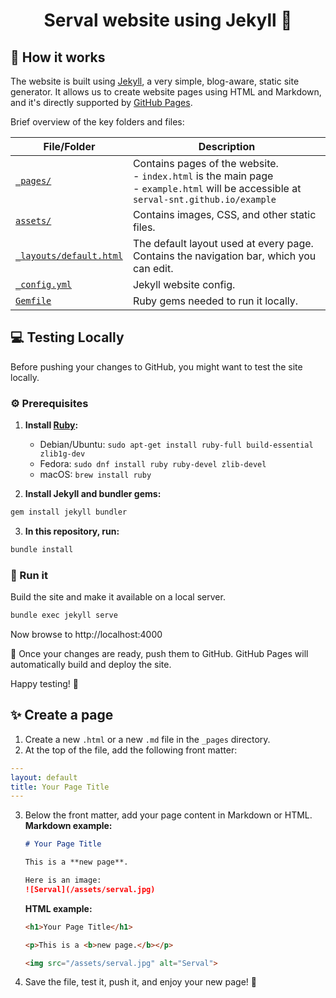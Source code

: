 <h1 align="center">Serval website using Jekyll 💊</h1>


## :monocle_face: How it works

The website is built using [Jekyll](https://jekyllrb.com/), a very simple, blog-aware, static site generator. It allows us to create website pages using HTML and Markdown, and it's directly supported by [GitHub Pages](https://pages.github.com/).

Brief overview of the key folders and files:

| File/Folder | Description |
| --- | --- |
| [`_pages/`](_pages/) | Contains pages of the website. <br> - `index.html` is the main page <br> - `example.html` will be accessible at `serval-snt.github.io/example` |
| [`assets/`](assets/) | Contains images, CSS, and other static files. |
| [`_layouts/default.html`](_layouts/default.html) | The default layout used at every page. <br> Contains the navigation bar, which you can edit. |
| [`_config.yml`](_config.yml) | Jekyll website config. |
| [`Gemfile`](Gemfile) | Ruby gems needed to run it locally. |


## :computer: Testing Locally

Before pushing your changes to GitHub, you might want to test the site locally.

### :gear: Prerequisites

1. **Install [Ruby](https://www.ruby-lang.org/en/documentation/installation/):**  
   - Debian/Ubuntu: `sudo apt-get install ruby-full build-essential zlib1g-dev`
   - Fedora: `sudo dnf install ruby ruby-devel zlib-devel`
   - macOS: `brew install ruby`

2. **Install Jekyll and bundler gems:**

```bash
gem install jekyll bundler
```

3. **In this repository, run:**

```bash
bundle install
```

### :running: Run it

Build the site and make it available on a local server.

```bash
bundle exec jekyll serve
```

Now browse to http://localhost:4000

:rocket: Once your changes are ready, push them to GitHub. GitHub Pages will automatically build and deploy the site.

Happy testing! :test_tube:


## :sparkles: Create a page

1. Create a new `.html` or a new `.md` file in the `_pages` directory.
2. At the top of the file, add the following front matter:

```yaml
---
layout: default
title: Your Page Title
---
```

3. Below the front matter, add your page content in Markdown or HTML.  
   **Markdown example:**
   ```markdown
   # Your Page Title

   This is a **new page**.

   Here is an image:
   ![Serval](/assets/serval.jpg)
   ```

   **HTML example:**
   ```html
   <h1>Your Page Title</h1>

   <p>This is a <b>new page.</b></p>

   <img src="/assets/serval.jpg" alt="Serval">
   ```

4. Save the file, test it, push it, and enjoy your new page! :tada:
